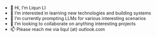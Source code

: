 - 👋 Hi, I’m Liqun LI
- 👀 I’m interested in learning new technologies and building systems
- 🌱 I’m currently prompting LLMs for various interesting scenarios
- 💞️ I’m looking to collaborate on anything interesting projects
- 📫 Please reach me via liqul (at) outlook.com

<!---
liqul/liqul is a ✨ special ✨ repository because its `README.md` (this file) appears on your GitHub profile.
You can click the Preview link to take a look at your changes.
--->
